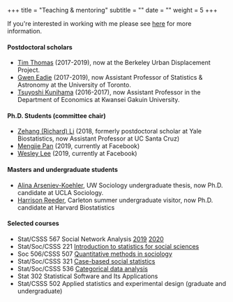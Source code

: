 +++
title = "Teaching & mentoring"
subtitle = ""
date = ""
weight = 5
+++
 
If you're interested in working with me please see [here](https://thmccormick.github.io/class/students/) for more information.
<br>
#### Postdoctoral scholars
+ [Tim Thomas](https://timathomas.github.io/) (2017-2019), now at the Berkeley Urban Displacement Project.
+ [Gwen Eadie](https://www.physics.mcmaster.ca/~eadiegm/cover.html) (2017-2019), now Assistant Professor of Statistics & Astronomy at the University of Toronto.
+ [Tsuyoshi Kunihama](https://sites.google.com/site/tsuyoshikunihama/) (2016-2017), now Assistant Professor in the Department of Economics at Kwansei Gakuin University.

#### Ph.D. Students (committee chair)
+ [Zehang (Richard) Li](http://zehangli.com/) (2018, formerly postdoctoral scholar at Yale Biostatistics, now Assistant Professor at UC Santa Cruz)
+ [Mengjie Pan](https://www.stat.washington.edu/~mpan1/) (2019, currently at Facebook)
+ [Wesley Lee](https://www.stat.washington.edu/people/wtlee/) (2019, currently at Facebook)


#### Masters and undergraduate students
+ [Alina Arseniev-Koehler](https://soc.ucla.edu/grads/alina-arseniev-koehler), UW Sociology undergraduate thesis, now Ph.D. candidate at UCLA Sociology.
+ [Harrison Reeder](https://www.hsph.harvard.edu/biostatistics/tag/harrison-reeder/), Carleton summer undergraduate visitor, now Ph.D. candidate at Harvard Biostatistics


#### Selected courses
+ Stat/CSSS 567 Social Network Analysis [2019](https://thmccormick.github.io/class/567_sp19/) [2020](https://thmccormick.github.io/class/567_au20/)
+ Stat/Soc/CSSS 221 [Introduction to statistics for social sciences](https://docs.google.com/document/d/1wLRowIehGM1w-i4l4qaMerYgEhL0wpS__r_fbvwHeww/edit?usp=sharing)
+ Soc 506/CSSS 507 [Quantitative methods in sociology](http://www.stat.washington.edu/~tylermc/soc506sp15/schedule_2015.htm)
+ Stat/Soc/CSSS 321 [Case-based social statistics](http://www.stat.washington.edu/~tylermc/syllabus_321aut13.pdf)
+ Stat/Soc/CSSS 536 [Categorical data analysis](http://www.stat.washington.edu/~tylermc/syllabus_536_f13.pdf)
+ Stat 302 Statistical Software and Its Applications
+ Stat/CSSS 502 Applied statistics and experimental design (graduate and undergraduate) 
